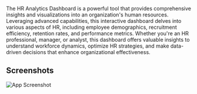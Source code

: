 The HR Analytics Dashboard is a powerful tool that provides comprehensive insights and visualizations into an organization's human resources. Leveraging advanced capabilities, this interactive dashboard delves into various aspects of HR, including employee demographics, recruitment efficiency, retention rates, and performance metrics. Whether you're an HR professional, manager, or analyst, this dashboard offers valuable insights to understand workforce dynamics, optimize HR strategies, and make data-driven decisions that enhance organizational effectiveness.

## Screenshots

![App Screenshot](https://via.placeholder.com/468x300?text=App+Screenshot+Here)

